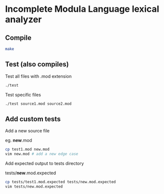 # Incomplete Modula Language lexical analyzer

## Compile

```bash
make
```

## Test (also compiles)

Test all files with .mod extension
```bash
./test
```

Test specific files

```bash
./test source1.mod source2.mod
```

## Add custom tests

Add a new source file

eg. **new**.mod
```bash
cp test1.mod new.mod
vim new.mod # add a new edge case
```

Add expected output to tests directory

tests/**new**.mod.expected
```bash
cp tests/test1.mod.expected tests/new.mod.expected
vim tests/new.mod.expected
```

